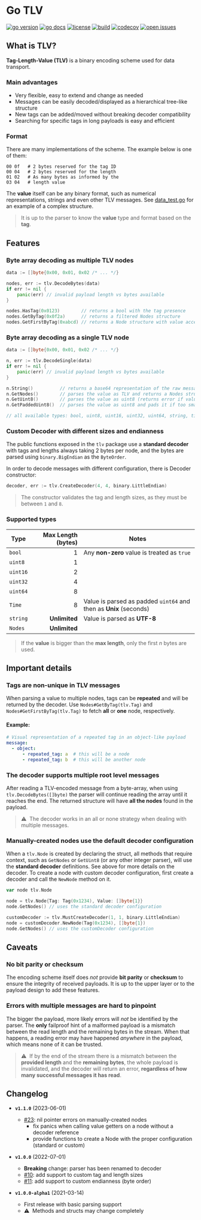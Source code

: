# Go TLV

[![go version](https://img.shields.io/github/go-mod/go-version/pauloavelar/go-tlv)](https://github.com/pauloavelar/go-tlv/blob/main/go.mod)
[![go docs](https://pkg.go.dev/badge/github.com/pauloavelar/go-tlv.svg)](https://pkg.go.dev/github.com/pauloavelar/go-tlv)
[![license](https://img.shields.io/github/license/pauloavelar/go-tlv)](https://github.com/pauloavelar/go-tlv/blob/main/LICENSE)
[![build](https://img.shields.io/github/actions/workflow/status/pauloavelar/go-tlv/ci.yml?branch=main)](https://github.com/pauloavelar/go-tlv/actions/workflows/ci.yml)
[![codecov](https://codecov.io/gh/pauloavelar/go-tlv/branch/main/graph/badge.svg?token=4V15TQTKRR)](https://codecov.io/gh/pauloavelar/go-tlv)
[![open issues](https://img.shields.io/github/issues-raw/pauloavelar/go-tlv)](https://github.com/pauloavelar/go-tlv/issues)

## What is TLV?

**Tag-Length-Value (TLV)** is a binary encoding scheme used for data transport.

### Main advantages

* Very flexible, easy to extend and change as needed
* Messages can be easily decoded/displayed as a hierarchical tree-like structure
* New tags can be added/moved without breaking decoder compatibility
* Searching for specific tags in long payloads is easy and efficient

### Format

There are many implementations of the scheme. The example below is one of them:

```
00 0f   # 2 bytes reserved for the tag ID
00 04   # 2 bytes reserved for the length
01 02   # As many bytes as informed by the
03 04   # length value
```

The **value** itself can be any binary format, such as numerical representations, strings and even
other TLV messages. See [data_test.go](https://github.com/pauloavelar/go-tlv/blob/main/tlv/data_test.go)
for an example of a complex structure.

> It is up to the parser to know the **value** type and format based on the **tag**.

## Features

### Byte array decoding as multiple TLV nodes

```go
data := []byte{0x00, 0x01, 0x02 /* ... */}

nodes, err := tlv.DecodeBytes(data)
if err != nil {
    panic(err) // invalid payload length vs bytes available
}

nodes.HasTag(0x0123)        // returns a bool with the tag presence
nodes.GetByTag(0x0f2a)      // returns a filtered Nodes structure
nodes.GetFirstByTag(0xabcd) // returns a Node structure with value accessors 
```

### Byte array decoding as a single TLV node

```go
data := []byte{0x00, 0x01, 0x02 /* ... */}

n, err := tlv.DecodeSingle(data)
if err != nil {
    panic(err) // invalid payload length vs bytes available
}

n.String()          // returns a base64 representation of the raw message
n.GetNodes()        // parses the value as TLV and returns a Nodes structure (or error)
n.GetUint8()        // parses the value as uint8 (returns error if value is too small)
n.GetPaddedUint8()  // parses the value as uint8 and pads it if too small

// all available types: bool, uint8, uint16, uint32, uint64, string, time.Time and Nodes
```

### Custom Decoder with different sizes and endianness

The public functions exposed in the `tlv` package use a **standard decoder** with tags and
lengths always taking 2 bytes per node, and the bytes are parsed using `binary.BigEndian`
as the `ByteOrder`.

In order to decode messages with different configuration, there is Decoder constructor:

```go
decoder, err := tlv.CreateDecoder(4, 4, binary.LittleEndian)
```

> The constructor validates the tag and length sizes, as they must be between `1` and `8`.

### Supported types

| Type     | Max Length (bytes) | Notes                                                             |
|----------|-------------------:|-------------------------------------------------------------------|
| `bool`   |                  1 | Any **non-zero** value is treated as `true`                       | 
| `uint8`  |                  1 |                                                                   |
| `uint16` |                  2 |                                                                   |
| `uint32` |                  4 |                                                                   |
| `uint64` |                  8 |                                                                   |
| `Time`   |                  8 | Value is parsed as padded `uint64` and then as **Unix** (seconds) |
| `string` |      **Unlimited** | Value is parsed as **UTF-8**                                      |
| `Nodes`  |      **Unlimited** |                                                                   |

> If the **value** is bigger than the **max length**, only the first _n_ bytes are used.

## Important details

### Tags are non-unique in TLV messages

When parsing a value to multiple nodes, tags can be **repeated** and will be returned by the decoder.
Use `Nodes#GetByTag(tlv.Tag)` and `Nodes#GetFirstByTag(tlv.Tag)` to fetch **all** or **one** node,
respectively.

#### Example:

```yaml
# Visual representation of a repeated tag in an object-like payload
message:
  - object:
      - repeated_tag: a  # this will be a node 
      - repeated_tag: b  # this will be another node
```

### The decoder supports multiple root level messages

After reading a TLV-encoded message from a byte-array, when using `tlv.DecodeBytes([]byte)` the parser
will continue reading the array until it reaches the end. The returned structure will have **all the
nodes** found in the payload.

> ⚠️&nbsp; The decoder works in an all or none strategy when dealing with multiple messages.

### Manually-created nodes use the default decoder configuration

When a `tlv.Node` is created by declaring the struct, all methods that require context, such as `GetNodes`
or `GetUint8` (or any other integer parser), will use the **standard decoder** definitions. See above for
more details on the decoder. To create a node with custom decoder configuration, first create a decoder
and call the `NewNode` method on it.


```go
var node tlv.Node

node = tlv.Node{Tag: Tag(0x1234), Value: []byte{1}}
node.GetNodes() // uses the standard decoder configuration

customDecoder := tlv.MustCreateDecoder(1, 1, binary.LittleEndian)
node = customDecoder.NewNode(Tag(0x1234), []byte{1})
node.GetNodes() // uses the customDecoder configuration
```

## Caveats

### No bit parity or checksum

The encoding scheme itself does *not* provide **bit parity** or **checksum** to ensure the integrity
of received payloads. It is up to the upper layer or to the payload design to add these features.

### Errors with multiple messages are hard to pinpoint

The bigger the payload, more likely errors will *not* be identified by the parser. The **only**
failproof hint of a malformed payload is a mismatch between the read length and the remaining bytes
in the stream. When that happens, a reading error may have happened *anywhere* in the payload, which
means none of it can be trusted.

> ⚠️&nbsp; If by the end of the stream there is a mismatch between the **provided length** and the
> **remaining bytes**, the whole payload is invalidated, and the decoder will return an error,
> **regardless of how many successful messages it has read**.

## Changelog

* **`v1.1.0`** (2023-06-01)
  * [#23](https://github.com/pauloavelar/go-tlv/pull/23): nil pointer errors on manually-created nodes
    * fix panics when calling value getters on a node without a decoder reference
    * provide functions to create a Node with the proper configuration (standard or custom)

* **`v1.0.0`** (2022-07-01)
  * **Breaking** change: parser has been renamed to decoder
  * [#10](https://github.com/pauloavelar/go-tlv/issues/10): add support to custom tag and length sizes
  * [#11](https://github.com/pauloavelar/go-tlv/issues/11): add support to custom endianness (byte order)

* **`v1.0.0-alpha1`** (2021-03-14)
  * First release with basic parsing support
  * ⚠️&nbsp; Methods and structs may change completely 
